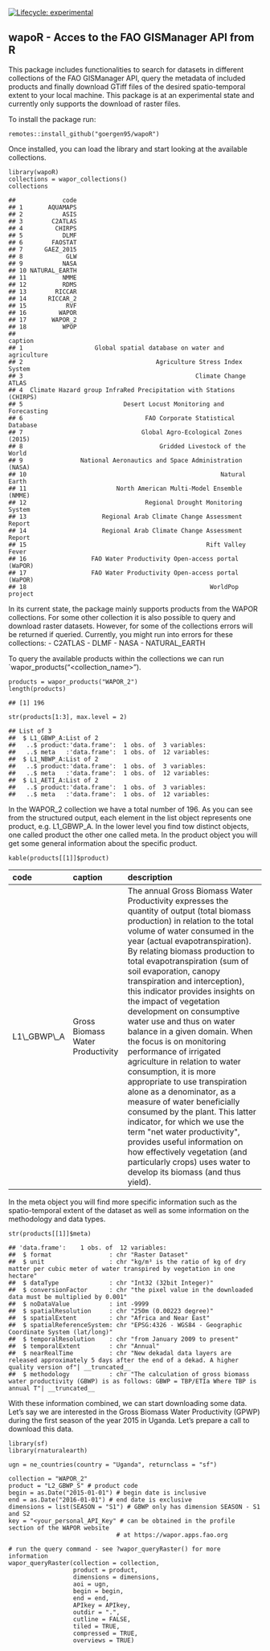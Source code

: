 <!-- badges: start -->
[![Lifecycle:
experimental](https://img.shields.io/badge/lifecycle-experimental-orange.svg)](https://www.tidyverse.org/lifecycle/#experimental)
<!-- badges: end -->

wapoR - Acces to the FAO GISManager API from R
----------------------------------------------

This package includes functionalities to search for datasets in
different collections of the FAO GISManager API, query the metadata of
included products and finally download GTiff files of the desired
spatio-temporal extent to your local machine. This package is at an
experimental state and currently only supports the download of raster
files.

To install the package run:

    remotes::install_github("goergen95/wapoR")

Once installed, you can load the library and start looking at the
available collections.

    library(wapoR)
    collections = wapor_collections()
    collections

    ##             code
    ## 1       AQUAMAPS
    ## 2           ASIS
    ## 3        C2ATLAS
    ## 4         CHIRPS
    ## 5           DLMF
    ## 6        FAOSTAT
    ## 7      GAEZ_2015
    ## 8            GLW
    ## 9           NASA
    ## 10 NATURAL_EARTH
    ## 11          NMME
    ## 12          RDMS
    ## 13        RICCAR
    ## 14      RICCAR_2
    ## 15           RVF
    ## 16         WAPOR
    ## 17       WAPOR_2
    ## 18          WPOP
    ##                                                               caption
    ## 1                    Global spatial database on water and agriculture
    ## 2                                     Agriculture Stress Index System
    ## 3                                                Climate Change ATLAS
    ## 4  Climate Hazard group InfraRed Precipitation with Stations (CHIRPS)
    ## 5                            Desert Locust Monitoring and Forecasting
    ## 6                                  FAO Corporate Statistical Database
    ## 7                                 Global Agro-Ecological Zones (2015)
    ## 8                                      Gridded Livestock of the World
    ## 9                National Aeronautics and Space Administration (NASA)
    ## 10                                                      Natural Earth
    ## 11                         North American Multi-Model Ensemble (NMME)
    ## 12                                 Regional Drought Monitoring System
    ## 13                     Regional Arab Climate Change Assessment Report
    ## 14                     Regional Arab Climate Change Assessment Report
    ## 15                                                  Rift Valley Fever
    ## 16                  FAO Water Productivity Open-access portal (WaPOR)
    ## 17                  FAO Water Productivity Open-access portal (WaPOR)
    ## 18                                                   WorldPop project

In its current state, the package mainly supports products from the
WAPOR collections. For some other collection it is also possible to
query and download raster datasets. However, for some of the collections
errors will be returned if queried. Currently, you might run into errors
for these collections: - C2ATLAS - DLMF - NASA - NATURAL\_EARTH

To query the available products within the collections we can run
\`wapor\_products(“<collection_name>”).

    products = wapor_products("WAPOR_2")
    length(products)

    ## [1] 196

    str(products[1:3], max.level = 2)

    ## List of 3
    ##  $ L1_GBWP_A:List of 2
    ##   ..$ product:'data.frame':  1 obs. of  3 variables:
    ##   ..$ meta   :'data.frame':  1 obs. of  12 variables:
    ##  $ L1_NBWP_A:List of 2
    ##   ..$ product:'data.frame':  1 obs. of  3 variables:
    ##   ..$ meta   :'data.frame':  1 obs. of  12 variables:
    ##  $ L1_AETI_A:List of 2
    ##   ..$ product:'data.frame':  1 obs. of  3 variables:
    ##   ..$ meta   :'data.frame':  1 obs. of  12 variables:

In the WAPOR\_2 collection we have a total number of 196. As you can see
from the structured output, each element in the list object represents
one product, e.g. L1\_GBWP\_A. In the lower level you find tow distinct
objects, one called product the other one called meta. In the product
object you will get some general information about the specific product.

    kable(products[[1]]$product)

<table>
<thead>
<tr>
<th style="text-align:left;">
code
</th>
<th style="text-align:left;">
caption
</th>
<th style="text-align:left;">
description
</th>
</tr>
</thead>
<tbody>
<tr>
<td style="text-align:left;">
L1\_GBWP\_A
</td>
<td style="text-align:left;">
Gross Biomass Water Productivity
</td>
<td style="text-align:left;">
The annual Gross Biomass Water Productivity expresses the quantity of
output (total biomass production) in relation to the total volume of
water consumed in the year (actual evapotranspiration). By relating
biomass production to total evapotranspiration (sum of soil evaporation,
canopy transpiration and interception), this indicator provides insights
on the impact of vegetation development on consumptive water use and
thus on water balance in a given domain. When the focus is on monitoring
performance of irrigated agriculture in relation to water consumption,
it is more appropriate to use transpiration alone as a denominator, as a
measure of water beneficially consumed by the plant. This latter
indicator, for which we use the term &quot;net water productivity&quot;,
provides useful information on how effectively vegetation (and
particularly crops) uses water to develop its biomass (and thus yield).
</td>
</tr>
</tbody>
</table>

In the meta object you will find more specific information such as the
spatio-temporal extent of the dataset as well as some information on the
methodology and data types.

    str(products[[1]]$meta)

    ## 'data.frame':    1 obs. of  12 variables:
    ##  $ format                : chr "Raster Dataset"
    ##  $ unit                  : chr "kg/m³ is the ratio of kg of dry matter per cubic meter of water transpired by vegetation in one hectare"
    ##  $ dataType              : chr "Int32 (32bit Integer)"
    ##  $ conversionFactor      : chr "the pixel value in the downloaded data must be multiplied by 0.001"
    ##  $ noDataValue           : int -9999
    ##  $ spatialResolution     : chr "250m (0.00223 degree)"
    ##  $ spatialExtent         : chr "Africa and Near East"
    ##  $ spatialReferenceSystem: chr "EPSG:4326 - WGS84 - Geographic Coordinate System (lat/long)"
    ##  $ temporalResolution    : chr "from January 2009 to present"
    ##  $ temporalExtent        : chr "Annual"
    ##  $ nearRealTime          : chr "New dekadal data layers are released approximately 5 days after the end of a dekad. A higher quality version of"| __truncated__
    ##  $ methodology           : chr "The calculation of gross biomass water productivity (GBWP) is as follows: GBWP = TBP/ETIa Where TBP is annual T"| __truncated__

With these information combined, we can start downloading some data.
Let’s say we are interested in the Gross Biomass Water Productivity
(GPWP) during the first season of the year 2015 in Uganda. Let’s prepare
a call to download this data.

    library(sf)
    library(rnaturalearth)

    ugn = ne_countries(country = "Uganda", returnclass = "sf")

    collection = "WAPOR_2"
    product = "L2_GBWP_S" # product code
    begin = as.Date("2015-01-01") # begin date is inclusive
    end = as.Date("2016-01-01") # end date is exclusive
    dimensions = list(SEASON = "S1") # GBWP only has dimension SEASON - S1 and S2
    key = "<your_personal_API_Key" # can be obtained in the profile section of the WAPOR website 
                                  # at https://wapor.apps.fao.org

    # run the query command - see ?wapor_queryRaster() for more information
    wapor_queryRaster(collection = collection,
                      product = product,
                      dimensions = dimensions,
                      aoi = ugn,
                      begin = begin,
                      end = end, 
                      APIkey = APIkey, 
                      outdir = ".", 
                      cutline = FALSE, 
                      tiled = TRUE, 
                      compressed = TRUE, 
                      overviews = TRUE)
